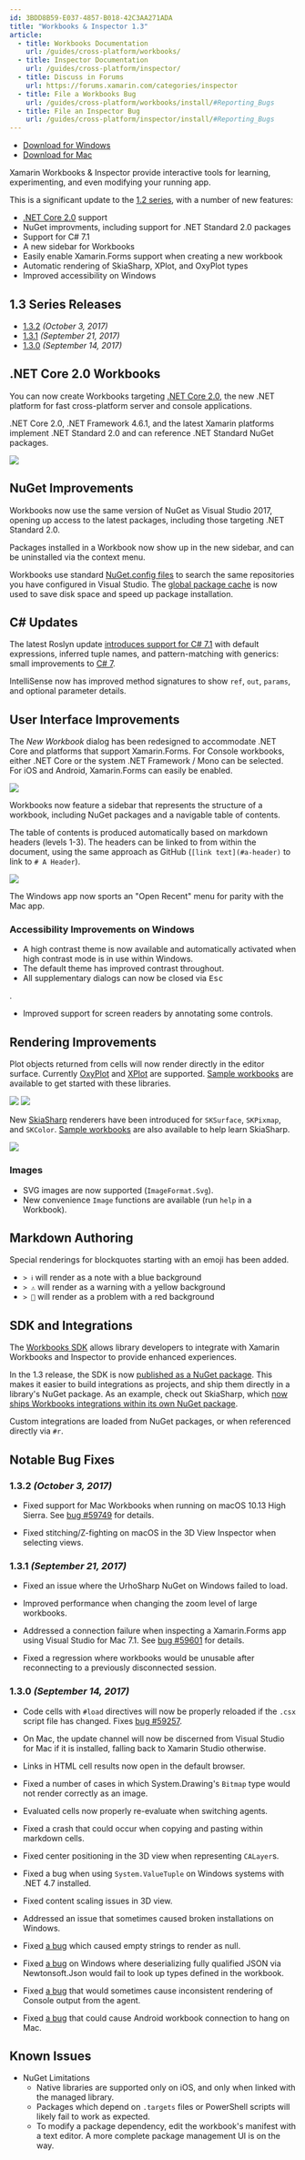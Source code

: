 ```yaml
---
id: 3BDD8B59-E037-4857-B018-42C3AA271ADA
title: "Workbooks & Inspector 1.3"
article:
  - title: Workbooks Documentation
    url: /guides/cross-platform/workbooks/
  - title: Inspector Documentation
    url: /guides/cross-platform/inspector/
  - title: Discuss in Forums
    url: https://forums.xamarin.com/categories/inspector
  - title: File a Workbooks Bug
    url: /guides/cross-platform/workbooks/install/#Reporting_Bugs
  - title: File an Inspector Bug
    url: /guides/cross-platform/inspector/install/#Reporting_Bugs
---
```


* [Download for Windows](https://dl.xamarin.com/interactive/XamarinInteractive-1.3.2.msi)
* [Download for Mac](https://dl.xamarin.com/interactive/XamarinInteractive-1.3.2.pkg)

Xamarin Workbooks & Inspector provide interactive tools for learning,
experimenting, and even modifying your running app.

This is a significant update to the [1.2 series][12-series], with a number of
new features:

* [.NET Core 2.0][dotnetcore] support
* NuGet improvments, including support for .NET Standard 2.0 packages
* Support for C# 7.1
* A new sidebar for Workbooks
* Easily enable Xamarin.Forms support when creating a new workbook
* Automatic rendering of SkiaSharp, XPlot, and OxyPlot types
* Improved accessibility on Windows

## 1.3 Series Releases

* [1.3.2](#1.3.2_October_3_2017) _(October 3, 2017)_
* [1.3.1](#1.3.1_September_21_2017) _(September 21, 2017)_
* [1.3.0](#1.3.0_September_14_2017) _(September 14, 2017)_

## .NET Core 2.0 Workbooks

You can now create Workbooks targeting [.NET Core 2.0][dotnetcore], the new
.NET platform for fast cross-platform server and console applications.

.NET Core 2.0, .NET Framework 4.6.1, and the latest Xamarin platforms
implement .NET Standard 2.0 and can reference .NET Standard NuGet packages.

[ ![](Images/1.3-new-dnc.png)](Images/1.3-new-dnc@2x.png)

## NuGet Improvements

Workbooks now use the same version of NuGet as Visual Studio 2017, opening up
access to the latest packages, including those targeting .NET Standard 2.0.

Packages installed in a Workbook now show up in the new sidebar, and can be
uninstalled via the context menu.

Workbooks use standard [NuGet.config files][nuget-config] to search the same
repositories you have configured in Visual Studio. The
[global package cache][nuget-cache] is now used to save disk space and speed up
package installation.

## C# Updates

The latest Roslyn update [introduces support for C# 7.1][csharp71] with
default expressions, inferred tuple names, and pattern-matching with generics:
small improvements to [C# 7][csharp7].

IntelliSense now has improved method signatures to show `ref`, `out`, `params`,
and optional parameter details.

## User Interface Improvements

The _New Workbook_ dialog has been redesigned to accommodate .NET Core and
platforms that support Xamarin.Forms. For Console workbooks, either .NET Core
or the system .NET Framework / Mono can be selected. For iOS and Android,
Xamarin.Forms can easily be enabled.
  
[ ![](Images/1.3-new-xf.png)](Images/1.3-new-xf@2x.png)

Workbooks now feature a sidebar that represents the structure of a workbook,
including NuGet packages and a navigable table of contents.

The table of contents is produced automatically based on markdown headers
(levels 1-3). The headers can be linked to from within the document, using the
same approach as GitHub (`[link text](#a-header)` to link to `# A Header`).

[ ![](Images/1.3-sidebar-skia.png)](Images/1.3-sidebar-skia@2x.png)

The Windows app now sports an "Open Recent" menu for parity with the Mac app.

### Accessibility Improvements on Windows

  - A high contrast theme is now available and automatically activated
    when high contrast mode is in use within Windows.
  - The default theme has improved contrast throughout.
  - All supplementary dialogs can now be closed via <kbd>Esc</kbd>

.
  - Improved support for screen readers by annotating some controls.

## Rendering Improvements

Plot objects returned from cells will now render directly in the
editor surface. Currently [OxyPlot](http://oxyplot.org) and
[XPlot](https://tahahachana.github.io/XPlot/) are supported.
[Sample workbooks](https://github.com/xamarin/Workbooks/tree/workbooks-1.3/charts/)
are available to get started with these libraries.

[ ![](Images/1.3-oxyplot.png)](Images/1.3-oxyplot@2x.png)
[ ![](Images/1.3-plotly-hover.png)](Images/1.3-plotly-hover@2x.png)

New [SkiaSharp][skdocs] renderers have been introduced for `SKSurface`,
`SKPixmap`, and `SKColor`.
[Sample workbooks](https://github.com/xamarin/Workbooks/tree/workbooks-1.3/graphics/skiasharp/images/images.workbook)
are also available to help learn SkiaSharp.

[ ![](Images/interactive-1.3.0-sidebar-with-skia-small.png)](Images/interactive-1.3.0-sidebar-with-skia.png)

### Images

- SVG images are now supported (`ImageFormat.Svg`).
- New convenience `Image` functions are available (run `help` in a Workbook).

## Markdown Authoring

Special renderings for blockquotes starting with an emoji has been added.

- `> ℹ️` will render as a note with a blue background
- `> ⚠️` will render as a warning with a yellow background
- `> 🚫` will render as a problem with a red background

## SDK and Integrations

The [Workbooks SDK][sdk] allows library developers to integrate with Xamarin
Workbooks and Inspector to provide enhanced experiences.

In the 1.3 release, the SDK is now [published as a NuGet package][nuget].
This makes it easier to build integrations as projects, and ship them directly
in a library's NuGet package. As an example, check out SkiaSharp, which
[now ships Workbooks integrations within its own NuGet package](https://github.com/mono/SkiaSharp/tree/v1.59.1/source/SkiaSharp.Workbooks).

Custom integrations are loaded from NuGet packages, or when referenced directly
via `#r`.

## Notable Bug Fixes

### 1.3.2 _(October 3, 2017)_

* Fixed support for Mac Workbooks when running on macOS 10.13 High Sierra.
  See [bug #59749](https://bugzilla.xamarin.com/show_bug.cgi?id=59749) for
  details.

* Fixed stitching/Z-fighting on macOS in the 3D View Inspector when
  selecting views.

### 1.3.1 _(September 21, 2017)_

* Fixed an issue where the UrhoSharp NuGet on Windows failed to load.

* Improved performance when changing the zoom level of large workbooks.

* Addressed a connection failure when inspecting a Xamarin.Forms app using
  Visual Studio for Mac 7.1. See
  [bug #59601](https://bugzilla.xamarin.com/show_bug.cgi?id=59601) for details.

* Fixed a regression where workbooks would be unusable after reconnecting to
  a previously disconnected session.

### 1.3.0 _(September 14, 2017)_

* Code cells with `#load` directives will now be properly reloaded if the
  `.csx` script file has changed. Fixes
  [bug #59257](https://bugzilla.xamarin.com/show_bug.cgi?id=59257).

* On Mac, the update channel will now be discerned from Visual Studio for
  Mac if it is installed, falling back to Xamarin Studio otherwise.

* Links in HTML cell results now open in the default browser.

* Fixed a number of cases in which System.Drawing's `Bitmap` type would not
  render correctly as an image.

* Evaluated cells now properly re-evaluate when switching agents.

* Fixed a crash that could occur when copying and pasting within markdown cells.

* Fixed center positioning in the 3D view when representing `CALayer`s.

* Fixed a bug when using `System.ValueTuple` on Windows systems with
  .NET 4.7 installed.

* Fixed content scaling issues in 3D view.

* Addressed an issue that sometimes caused broken installations on Windows.

* Fixed [a bug](https://bugzilla.xamarin.com/show_bug.cgi?id=58018) which
  caused empty strings to render as null.

* Fixed [a bug](https://bugzilla.xamarin.com/show_bug.cgi?id=58801) on Windows
  where deserializing fully qualified JSON via Newtonsoft.Json would fail to
  look up types defined in the workbook.

* Fixed [a bug](https://bugzilla.xamarin.com/show_bug.cgi?id=57773) that would
  sometimes cause inconsistent rendering of Console output from the agent.

* Fixed [a bug](https://bugzilla.xamarin.com/show_bug.cgi?id=53522) that could
  cause Android workbook connection to hang on Mac.

## Known Issues

* NuGet Limitations
  - Native libraries are supported only on iOS, and only when linked with
    the managed library.
  - Packages which depend on `.targets` files or PowerShell scripts will likely
    fail to work as expected.
  - To modify a package dependency, edit the workbook's manifest with
    a text editor. A more complete package management UI is on the way.

[12-series]: /releases/interactive/interactive-1.2
[skdocs]: /guides/cross-platform/skiasharp/
[sdk]: /guides/cross-platform/workbooks/sdk/

[skintegration]: https://github.com/mono/SkiaSharp/tree/v1.59.1/source/SkiaSharp.Workbooks

[dotnetcore]: https://www.microsoft.com/net/core/platform

[csharp7]: https://docs.microsoft.com/en-us/dotnet/csharp/whats-new/csharp-7
[csharp71]: https://docs.microsoft.com/en-us/dotnet/csharp/whats-new/csharp-7-1

[nuget]: https://nuget.org/packages/Xamarin.Workbooks.Integration
[nuget-config]: https://docs.microsoft.com/en-us/nuget/consume-packages/configuring-nuget-behavior
[nuget-cache]: https://docs.microsoft.com/en-us/nuget/consume-packages/managing-the-nuget-cache

